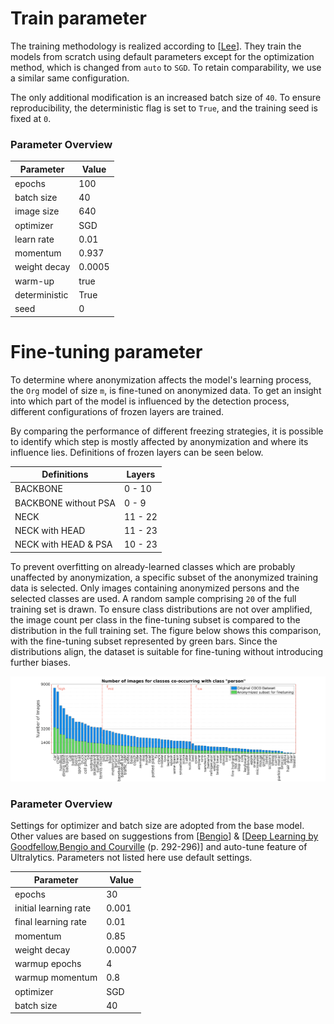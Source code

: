 # Train parameter

The training methodology is realized according to [[Lee](https://ieeexplore.ieee.org/document/10387326/algorithms#algorithms)]. They train the models from scratch using default parameters except for the optimization method, which is changed from ```auto``` to ```SGD```. To retain comparability, we use a similar same configuration.

The only additional modification is an increased batch size of ```40```. To ensure reproducibility, the deterministic flag is set to ```True```, and the training seed is fixed at ```0```.

### Parameter Overview
| Parameter | Value |
| --- | --- |
| epochs| 100 |
| batch size | 40 |
| image size | 640 |
| optimizer | SGD |
| learn rate | 0.01 |
| momentum | 0.937 |
| weight decay | 0.0005 |
| warm-up | true |
| deterministic | True |
| seed | 0 |

# Fine-tuning parameter

To determine where anonymization affects the model's learning process, the ```Org``` model of size ```m```, is fine-tuned on anonymized data. To get an insight into which part of the model is influenced by the detection process, different configurations of frozen layers are trained.

By comparing the performance of different freezing strategies, it is possible to identify which step is mostly affected by anonymization and where its influence lies. Definitions of frozen layers can be seen below.

| Definitions | Layers |
| --- | --- |
| BACKBONE | 0 - 10 | 
| BACKBONE without PSA | 0 - 9 |
| NECK | 11 - 22 |
| NECK with HEAD | 11 - 23 |
| NECK with HEAD & PSA | 10 - 23 | 

To prevent overfitting on already-learned classes which are probably unaffected by anonymization, a specific subset of the anonymized training data is selected. Only images containing anonymized persons and the selected classes are used. A random sample comprising ```20``` of the full training set is drawn. To ensure class distributions are not over amplified, the image count per class in the fine-tuning subset is compared to the distribution in the full training set. The figure below shows this comparison, with the fine-tuning subset represented by green bars. Since the distributions align, the dataset is suitable for fine-tuning without introducing further biases.

![Description](finetune_data.png)

### Parameter Overview
Settings for optimizer and batch size are adopted from the base model. Other values are based on suggestions from [[Bengio](http://arxiv.org/abs/1206.5533})] & [[Deep Learning by Goodfellow,Bengio and Courville](http://alvarestech.com/temp/deep/Deep%20Learning%20by%20Ian%20Goodfellow,%20Yoshua%20Bengio,%20Aaron%20Courville%20(z-lib.org).pdf) (p. 292-296)] and auto-tune feature of Ultralytics.  Parameters not listed here use default settings.

| Parameter | Value |
| --- | --- |
| epochs | 30 | 
| initial learning rate | 0.001 |
| final learning rate | 0.01 | 
| momentum | 0.85 |
| weight decay | 0.0007 |
| warmup epochs | 4 |
| warmup momentum | 0.8 | 
| optimizer | SGD |
| batch size | 40 |

